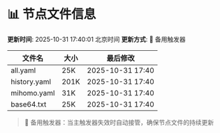# 📊 节点文件信息

**更新时间**: 2025-10-31 17:40:01 北京时间
**更新方式**: 🔄 备用触发器

| 文件名 | 大小 | 最后修改 |
|--------|------|----------|
| all.yaml | 25K | 2025-10-31 17:40 |
| history.yaml | 201K | 2025-10-31 17:40 |
| mihomo.yaml | 31K | 2025-10-31 17:40 |
| base64.txt | 25K | 2025-10-31 17:40 |

> 🔄 备用触发器：当主触发器失效时自动接管，确保节点文件的持续更新
